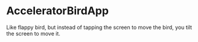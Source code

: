 # AcceleratorBirdApp
Like flappy bird, but instead of tapping the screen to move the bird, you tilt the screen to move it.
